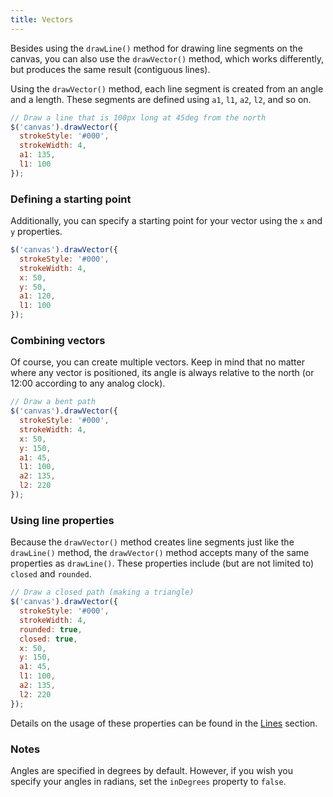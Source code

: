 ```yaml
---
title: Vectors
---
```


Besides using the `drawLine()` method for drawing line segments on the canvas, you can also use the `drawVector()` method, which works differently, but produces the same result (contiguous lines).

Using the `drawVector()` method, each line segment is created from an angle and a length. These segments are defined using `a1`, `l1`, `a2`, `l2`, and so on.

```js
// Draw a line that is 100px long at 45deg from the north
$('canvas').drawVector({
  strokeStyle: '#000',
  strokeWidth: 4,
  a1: 135,
  l1: 100
});
```

### Defining a starting point

Additionally, you can specify a starting point for your vector using the `x` and `y` properties.

```js
$('canvas').drawVector({
  strokeStyle: '#000',
  strokeWidth: 4,
  x: 50,
  y: 50,
  a1: 120,
  l1: 100
});
```

### Combining vectors

Of course, you can create multiple vectors. Keep in mind that no matter where any vector is positioned, its angle is always relative to the north (or 12:00 according to any analog clock).

```js
// Draw a bent path
$('canvas').drawVector({
  strokeStyle: '#000',
  strokeWidth: 4,
  x: 50,
  y: 150,
  a1: 45,
  l1: 100,
  a2: 135,
  l2: 220
});
```

### Using line properties

Because the `drawVector()` method creates line segments just like the `drawLine()` method, the `drawVector()` method accepts many of the same properties as `drawLine()`. These properties include (but are not limited to) `closed` and `rounded`.

```js
// Draw a closed path (making a triangle)
$('canvas').drawVector({
  strokeStyle: '#000',
  strokeWidth: 4,
  rounded: true,
  closed: true,
  x: 50,
  y: 150,
  a1: 45,
  l1: 100,
  a2: 135,
  l2: 220
});
```

Details on the usage of these properties can be found in the [Lines](/jcanvas/docs/lines/) section.

### Notes

Angles are specified in degrees by default. However, if you wish you specify your angles in radians, set the `inDegrees` property to `false`.
